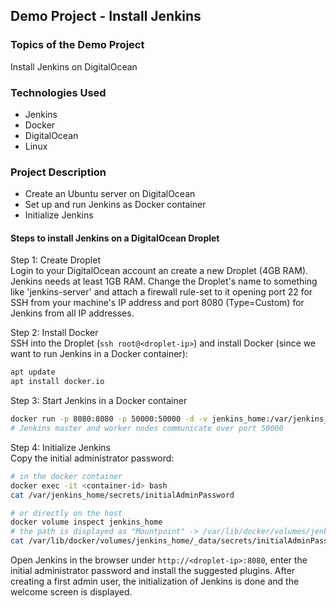 ## Demo Project - Install Jenkins

### Topics of the Demo Project
Install Jenkins on DigitalOcean

### Technologies Used
- Jenkins
- Docker
- DigitalOcean
- Linux

### Project Description
- Create an Ubuntu server on DigitalOcean
- Set up and run Jenkins as Docker container
- Initialize Jenkins

#### Steps to install Jenkins on a DigitalOcean Droplet

Step 1: Create Droplet\
Login to your DigitalOcean account an create a new Droplet (4GB RAM). Jenkins needs at least 1GB RAM. Change the Droplet's name to something like 'jenkins-server' and attach a firewall rule-set to it opening port 22 for SSH from your machine's IP address and port 8080 (Type=Custom) for Jenkins from all IP addresses.

Step 2: Install Docker\
SSH into the Droplet (`ssh root@<droplet-ip>`) and install Docker (since we want to run Jenkins in a Docker container):
```sh
apt update
apt install docker.io
```

Step 3: Start Jenkins in a Docker container
```sh
docker run -p 8080:8080 -p 50000:50000 -d -v jenkins_home:/var/jenkins_home jenkins/jenkins:lts
# Jenkins master and worker nodes communicate over port 50000
```

Step 4: Initialize Jenkins\
Copy the initial administrator password:
```sh
# in the docker container
docker exec -it <container-id> bash
cat /var/jenkins_home/secrets/initialAdminPassword

# or directly on the host
docker volume inspect jenkins_home
# the path is displayed as "Mountpoint" -> /var/lib/docker/volumes/jenkins_home/_data
cat /var/lib/docker/volumes/jenkins_home/_data/secrets/initialAdminPassword
```

Open Jenkins in the browser under `http://<droplet-ip>:8080`, enter the initial administrator password and install the suggested plugins. After creating a first admin user, the initialization of Jenkins is done and the welcome screen is displayed.
